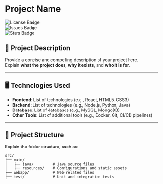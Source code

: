 # Project Name

![License Badge](https://img.shields.io/github/license/username/repository)  
![Issues Badge](https://img.shields.io/github/issues/username/repository)  
![Stars Badge](https://img.shields.io/github/stars/username/repository)  

## 🚀 Project Description

Provide a concise and compelling description of your project here.  
Explain **what the project does**, **why it exists**, and **who it is for**.

---

## 🖥️ Technologies Used

- **Frontend**: List of technologies (e.g., React, HTML5, CSS3)
- **Backend**: List of technologies (e.g., Node.js, Python, Java)
- **Database**: List of databases (e.g., MySQL, MongoDB)
- **Other Tools**: List of additional tools (e.g., Docker, Git, CI/CD pipelines)

---

## 📁 Project Structure

Explain the folder structure, such as:

```plaintext
src/
├── main/
│   ├── java/         # Java source files
│   ├── resources/    # Configurations and static assets
├── webapp/           # Web-related files
├── test/             # Unit and integration tests
